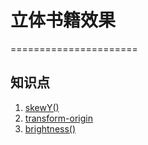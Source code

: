 # 立体书籍效果
======================
## 知识点
1. [skewY()](https://developer.mozilla.org/en-US/docs/Web/CSS/transform-function/skewY)
2. [transform-origin](https://developer.mozilla.org/en-US/docs/Web/CSS/transform-origin)
3. [brightness()](https://developer.mozilla.org/en-US/docs/Web/CSS/filter-function/brightness)